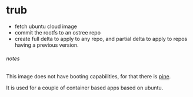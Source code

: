 # trub
- fetch ubuntu cloud image
- commit the rootfs to an ostree repo
- create full delta to apply to any repo, and partial delta to apply to repos having a previous version.

###### notes
This image does not have booting capabilities, for that there is [pine](https://github.com/untoreh/pine).

It is used for a couple of container based apps based on ubuntu.

